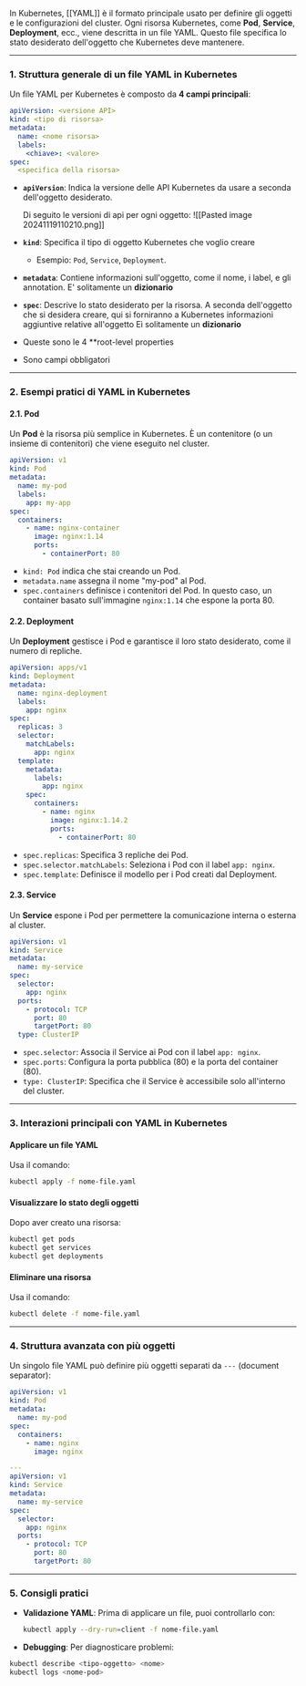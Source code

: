 In Kubernetes, [[YAML]] è il formato principale usato per definire gli oggetti e le configurazioni del cluster. Ogni risorsa Kubernetes, come **Pod**, **Service**, **Deployment**, ecc., viene descritta in un file YAML. Questo file specifica lo stato desiderato dell'oggetto che Kubernetes deve mantenere.

***

### **1. Struttura generale di un file YAML in Kubernetes**

Un file YAML per Kubernetes è composto da **4 campi principali**:

```yaml
apiVersion: <versione API>
kind: <tipo di risorsa>
metadata:
  name: <nome risorsa>
  labels:
    <chiave>: <valore>
spec:
  <specifica della risorsa>
```


- **`apiVersion`**: Indica la versione delle API Kubernetes da usare a seconda dell'oggetto desiderato.
  
  Di seguito le versioni di api per ogni oggetto:
     ![[Pasted image 20241119110210.png]]
 
 
- **`kind`**: Specifica il tipo di oggetto Kubernetes che voglio creare
    - Esempio: `Pod`, `Service`, `Deployment`.

- **`metadata`**: Contiene informazioni sull'oggetto, come il nome, i label, e gli annotation.
  E' solitamente un **dizionario**
  
- **`spec`**: Descrive lo stato desiderato per la risorsa. A seconda dell'oggetto che si desidera creare, qui si forniranno a Kubernetes informazioni aggiuntive relative all'oggetto
  Eì solitamente un **dizionario**


- Queste sono le 4 **root-level properties
- Sono campi obbligatori


***


### **2. Esempi pratici di YAML in Kubernetes**

#### **2.1. Pod**
Un **Pod** è la risorsa più semplice in Kubernetes. È un contenitore (o un insieme di contenitori) che viene eseguito nel cluster.

```yaml
apiVersion: v1
kind: Pod
metadata:
  name: my-pod
  labels:
    app: my-app
spec:
  containers:
    - name: nginx-container
      image: nginx:1.14
      ports:
        - containerPort: 80
```

- `kind: Pod` indica che stai creando un Pod.
- `metadata.name` assegna il nome "my-pod" al Pod.
- `spec.containers` definisce i contenitori del Pod. In questo caso, un container basato sull'immagine `nginx:1.14` che espone la porta 80.


#### **2.2. Deployment**

Un **Deployment** gestisce i Pod e garantisce il loro stato desiderato, come il numero di repliche.
```yaml
apiVersion: apps/v1
kind: Deployment
metadata:
  name: nginx-deployment
  labels:
    app: nginx
spec:
  replicas: 3
  selector:
    matchLabels:
      app: nginx
  template:
    metadata:
      labels:
        app: nginx
    spec:
      containers:
        - name: nginx
          image: nginx:1.14.2
          ports:
            - containerPort: 80
```

- `spec.replicas`: Specifica 3 repliche dei Pod.
- `spec.selector.matchLabels`: Seleziona i Pod con il label `app: nginx`.
- `spec.template`: Definisce il modello per i Pod creati dal Deployment.


#### **2.3. Service**

Un **Service** espone i Pod per permettere la comunicazione interna o esterna al cluster.
```yaml
apiVersion: v1
kind: Service
metadata:
  name: my-service
spec:
  selector:
    app: nginx
  ports:
    - protocol: TCP
      port: 80
      targetPort: 80
  type: ClusterIP
```

- `spec.selector`: Associa il Service ai Pod con il label `app: nginx`.
- `spec.ports`: Configura la porta pubblica (80) e la porta del container (80).
- `type: ClusterIP`: Specifica che il Service è accessibile solo all'interno del cluster.


***


### **3. Interazioni principali con YAML in Kubernetes**

#### **Applicare un file YAML**
Usa il comando:
```bash
kubectl apply -f nome-file.yaml
```

#### **Visualizzare lo stato degli oggetti**
Dopo aver creato una risorsa:
```bash
kubectl get pods
kubectl get services
kubectl get deployments
```


#### **Eliminare una risorsa**
Usa il comando:
```bash
kubectl delete -f nome-file.yaml
```



***


### **4. Struttura avanzata con più oggetti**

Un singolo file YAML può definire più oggetti separati da `---` (document separator):

```yaml
apiVersion: v1
kind: Pod
metadata:
  name: my-pod
spec:
  containers:
    - name: nginx
      image: nginx

---
apiVersion: v1
kind: Service
metadata:
  name: my-service
spec:
  selector:
    app: nginx
  ports:
    - protocol: TCP
      port: 80
      targetPort: 80
```



***


### **5. Consigli pratici**

- **Validazione YAML**: Prima di applicare un file, puoi controllarlo con:
	```bash
    kubectl apply --dry-run=client -f nome-file.yaml
   ```
    
- **Debugging**: Per diagnosticare problemi:
```bash
kubectl describe <tipo-oggetto> <nome> 
kubectl logs <nome-pod>
```

